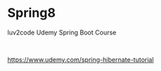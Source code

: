 # Spring8

luv2code Udemy Spring Boot Course

<br/>

https://www.udemy.com/spring-hibernate-tutorial